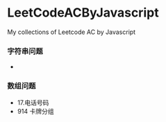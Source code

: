 # LeetCodeACByJavascript
My collections of Leetcode AC by Javascript
### 字符串问题
- 

### 数组问题

- 17.电话号码 
- 914 卡牌分组